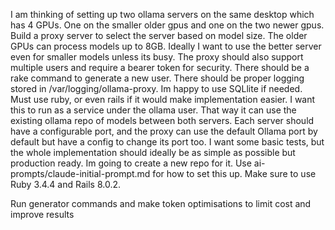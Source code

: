 I am thinking of setting up two ollama servers on the same desktop which has 4 GPUs. One on the smaller older gpus and one on the two newer gpus. Build  a proxy server to select the server based on model size. The older GPUs can process models up to 8GB. Ideally I want to use the better server even for smaller models unless its busy. The proxy should also support multiple users and require a bearer token for security. There should be a rake command to generate a new user. There should be proper logging stored in /var/logging/ollama-proxy. Im happy to use SQLlite if needed. Must use ruby, or even rails if it would make implementation easier. I want this to run as a service under the ollama user. That way it can use the existing ollama repo of models between both servers. Each server should have a configurable port, and the proxy can use the default Ollama port by default but have a config to change its port too. I want some basic tests, but the whole implementation should ideally be as simple as possible but production ready. Im going to create a new repo for it. Use ai-prompts/claude-initial-prompt.md for how to set this up. Make sure to use Ruby 3.4.4 and Rails 8.0.2.

Run generator commands and make token optimisations to limit cost and improve results
